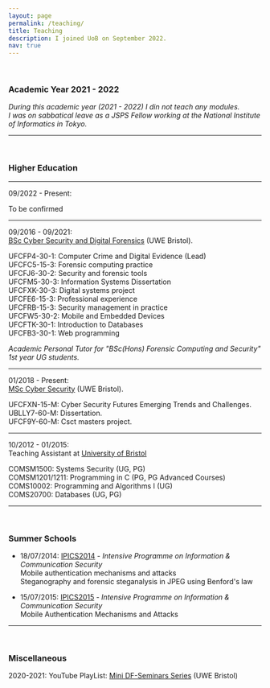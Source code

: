 ```yaml
---
layout: page
permalink: /teaching/
title: Teaching
description: I joined UoB on September 2022.
nav: true
---
```


<br>
<h3>Academic Year 2021 - 2022</h3>

*During this academic year (2021 - 2022) I din not teach any modules. <br>
I was on sabbatical leave as a JSPS Fellow working at the National Institute of Informatics in Tokyo.*

---


<br>
<h3>Higher Education</h3>

---

09/2022 - Present: <br>

To be confirmed

---

09/2016 - 09/2021: <br>
[BSc Cyber Security and Digital Forensics](https://courses.uwe.ac.uk/G4H4/cyber-security-and-digital-forensics) (UWE Bristol).

UFCFP4-30-1: Computer Crime and Digital Evidence (Lead) <br>
UFCFC5-15-3: Forensic computing practice <br>
UFCFJ6-30-2: Security and forensic tools <br>
UFCFM5-30-3: Information Systems Dissertation <br>
UFCFXK-30-3: Digital systems project <br>
UFCFE6-15-3: Professional experience <br>
UFCFRB-15-3: Security management in practice <br>
UFCFW5-30-2: Mobile and Embedded Devices <br>
UFCFTK-30-1: Introduction to Databases <br>
UFCFB3-30-1: Web programming

*Academic Personal Tutor for "BSc(Hons) Forensic Computing and Security" 1st year UG students.*

---

01/2018 - Present: <br>
[MSc Cyber Security](https://courses.uwe.ac.uk/I9001/cyber-security) (UWE Bristol).

UFCFXN-15-M: Cyber Security Futures Emerging Trends and Challenges. <br>
UBLLY7-60-M: Dissertation. <br>
UFCF9Y-60-M: Csct masters project. <br>

---

10/2012 - 01/2015: <br> 
Teaching Assistant at [University of Bristol](https://www.bristol.ac.uk/engineering/departments/computerscience/)

COMSM1500: Systems Security (UG, PG) <br>
COMSM1201/1211: Programming in C (PG, PG Advanced Courses) <br> 
COMS10002: Programming and Algorithms I (UG) <br>
COMS20700: Databases (UG, PG) <br>

---

<br>
<h3>Summer Schools</h3>

* 18/07/2014: [IPICS2014](https://www.facebook.com/ipics2014/posts/633526810051724) - *Intensive Programme on Information & Communication Security* <br>
Mobile authentication mechanisms and attacks  <br>
Steganography and forensic steganalysis in JPEG using Benford's law  <br>

* 15/07/2015: [IPICS2015](https://summer-schools.aegean.gr/IPICS2015/Invited-Speakers) - *Intensive Programme on Information & Communication Security*  <br>
Mobile Authentication Mechanisms and Attacks  <br>

---

<br>
<h3>Miscellaneous</h3>

2020-2021: YouTube PlayList: [Mini DF-Seminars Series](https://youtube.com/playlist?list=PLIrA6_qDmiWm23PeDdeerAZ-TJKS7GH-f) (UWE Bristol) <br>

[//]: # (<iframe width="560" height="315" src="https://www.youtube.com/embed/videoseries?list=PLIrA6_qDmiWm23PeDdeerAZ-TJKS7GH-f" title="YouTube video player" frameborder="0" allow="accelerometer; autoplay; clipboard-write; encrypted-media; gyroscope; picture-in-picture" allowfullscreen></iframe>)

[//]: # (For now, this page is assumed to be a static description of your courses. You can convert it to a collection similar to `_projects/` so that you can have a dedicated page for each course.)

[//]: # (Organize your courses by years, topics, or universities, however you like!)
